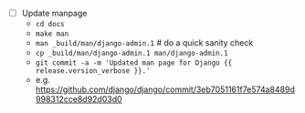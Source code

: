- [ ] Update manpage
    - `cd docs`
    - `make man`
    - `man _build/man/django-admin.1`  # do a quick sanity check
    - `cp _build/man/django-admin.1 man/django-admin.1`
    - `git commit -a -m 'Updated man page for Django {{ release.version_verbose }}.'`
    - e.g. https://github.com/django/django/commit/3eb7051161f7e574a8489d998312cce8d92d03d0
